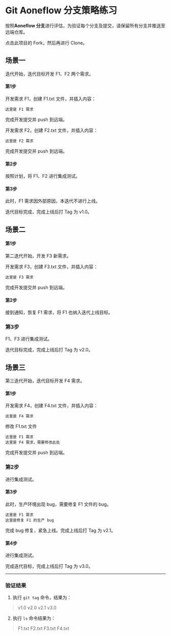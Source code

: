 # Git Aoneflow 分支策略练习

按照**Aoneflow 分支**进行评估，为验证每个分支及提交，请保留所有分支并推送至远端仓库。

点击此项目的 Fork，然后再进行 Clone。

## 场景一

迭代开始，迭代目标开发 F1、F2 两个需求。

#### 第1步

开发需求 F1，创建 F1.txt 文件，并插入内容：

```
这里是 F1 需求
```

完成开发提交并 push 到远端。

开发需求 F2，创建 F2.txt 文件，并插入内容：

```
这里是 F2 需求
```

完成开发提交并 push 到远端。

#### 第2步

按照计划，将 F1、F2 进行集成测试。

#### 第3步

此时，F1 需求因外部原因，本迭代不进行上线。

迭代目标完成，完成上线后打 Tag 为 v1.0。



## 场景二

#### 第1步

第二迭代开始，开发 F3 新需求。

开发需求 F3，创建 F3.txt 文件，并插入内容：

```
这里是 F3 需求
```

完成开发提交并 push 到远端。

#### 第2步

接到通知，恢复 F1 需求，将 F1 也纳入迭代上线目标。

### 第3步

F1、F3 进行集成测试。

迭代目标完成，完成上线后打 Tag 为 v2.0。



## 场景三

第三迭代开始，迭代目标开发 F4 需求。

#### 第1步

开发需求 F4，创建 F4.txt 文件，并插入内容：

```
这里是 F4 需求
```

修改 F1.txt 文件

```
这里是 F1 需求
这里是 F4 需求，需要修改此处
```

完成开发提交并 push 到远端。

### 第2步

进行集成测试。

#### 第3步

此时，生产环境出现 bug，需要修复 F1 文件的 bug。

```
这里是 F1 需求
这里是修复 F1 的生产 bug
```

完成 bug 修复，紧急上线。完成上线后打 Tag 为 v2.1。

#### 第4步

进行集成测试。

完成迭代目标，完成上线后打 Tag 为 v3.0。



----

### 验证结果

1. 执行 `git tag` 命令，结果为：

>v1.0
>v2.0
>v2.1
>v3.0

2. 执行 `ls` 命令结果为：

>  F1.txt   F2.txt   F3.txt   F4.txt

